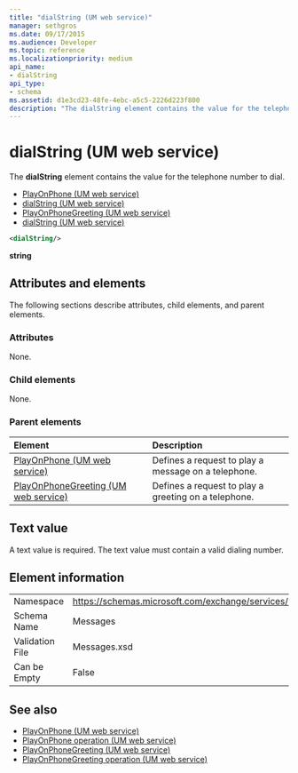```yaml
---
title: "dialString (UM web service)"
manager: sethgros
ms.date: 09/17/2015
ms.audience: Developer
ms.topic: reference
ms.localizationpriority: medium
api_name:
- dialString
api_type:
- schema
ms.assetid: d1e3cd23-48fe-4ebc-a5c5-2226d223f800
description: "The dialString element contains the value for the telephone number to dial."
---
```


# dialString (UM web service)

The **dialString** element contains the value for the telephone number to dial. 
  
- [PlayOnPhone (UM web service)](playonphone-um-web-service.md) 
- [dialString (UM web service)](dialstring-um-web-service.md) 
- [PlayOnPhoneGreeting (UM web service)](playonphonegreeting-um-web-service.md) 
- [dialString (UM web service)](dialstring-um-web-service.md)
  
```xml
<dialString/>
```

 **string**
## Attributes and elements

The following sections describe attributes, child elements, and parent elements.
  
### Attributes

None.
  
### Child elements

None.
  
### Parent elements

|**Element**|**Description**|
|:-----|:-----|
|[PlayOnPhone (UM web service)](playonphone-um-web-service.md) <br/> |Defines a request to play a message on a telephone.  <br/> |
|[PlayOnPhoneGreeting (UM web service)](playonphonegreeting-um-web-service.md) <br/> |Defines a request to play a greeting on a telephone.  <br/> |
   
## Text value

A text value is required. The text value must contain a valid dialing number.
  
## Element information

|||
|:-----|:-----|
|Namespace  <br/> |https://schemas.microsoft.com/exchange/services/2006/messages  <br/> |
|Schema Name  <br/> |Messages  <br/> |
|Validation File  <br/> |Messages.xsd  <br/> |
|Can be Empty  <br/> |False  <br/> |
   
## See also

- [PlayOnPhone (UM web service)](playonphone-um-web-service.md)  
- [PlayOnPhone operation (UM web service)](playonphone-operation-um-web-service.md)  
- [PlayOnPhoneGreeting (UM web service)](playonphonegreeting-um-web-service.md)  
- [PlayOnPhoneGreeting operation (UM web service)](playonphonegreeting-operation-um-web-service.md)

